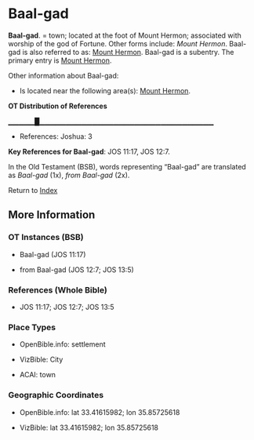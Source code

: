 # Baal-gad
**Baal-gad**. 
= town; located at the foot of Mount Hermon; associated with worship of the god of Fortune. 
Other forms include: 
*Mount Hermon*. 
Baal-gad is also referred to as: 
[Mount Hermon](HermonMount.md). 
Baal-gad is a subentry. The primary entry is 
[Mount Hermon](HermonMount.md). 




Other information about Baal-gad:


* Is located near the following area(s): 
[Mount Hermon](HermonMount.md). 


**OT Distribution of References**

▁▁▁▁▁█▁▁▁▁▁▁▁▁▁▁▁▁▁▁▁▁▁▁▁▁▁▁▁▁▁▁▁▁▁▁▁▁▁
* References: Joshua: 3



**Key References for Baal-gad**: 
JOS 11:17, JOS 12:7. 


In the Old Testament (BSB), words representing “Baal-gad” are translated as 
*Baal-gad* (1x), *from Baal-gad* (2x). 




Return to [Index](00-Index.md)

## More Information

### OT Instances (BSB)

* Baal-gad (JOS 11:17)

* from Baal-gad (JOS 12:7; JOS 13:5)



### References (Whole Bible)

* JOS 11:17; JOS 12:7; JOS 13:5


### Place Types

* OpenBible.info: settlement

* VizBible: City

* ACAI: town



### Geographic Coordinates

* OpenBible.info: lat 33.41615982; lon 35.85725618

* VizBible: lat 33.41615982; lon 35.85725618




